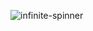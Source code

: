 ![infinite-spinner](https://github.com/user-attachments/assets/33d5c28f-5b15-4e54-93c1-cfdc071aaa70)
